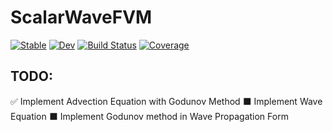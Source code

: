 # ScalarWaveFVM

[![Stable](https://img.shields.io/badge/docs-stable-blue.svg)](https://svretina.github.io/ScalarWaveFVM.jl/stable/)
[![Dev](https://img.shields.io/badge/docs-dev-blue.svg)](https://svretina.github.io/ScalarWaveFVM.jl/dev/)
[![Build Status](https://github.com/svretina/ScalarWaveFVM.jl/actions/workflows/CI.yml/badge.svg?branch=master)](https://github.com/svretina/ScalarWaveFVM.jl/actions/workflows/CI.yml?query=branch%3Amaster)
[![Coverage](https://codecov.io/gh/svretina/ScalarWaveFVM.jl/branch/master/graph/badge.svg)](https://codecov.io/gh/svretina/ScalarWaveFVM.jl)


TODO:
--------
 ✅ Implement Advection Equation with Godunov Method
 ⬛ Implement Wave Equation
 ⬛ Implement Godunov method in Wave Propagation Form
 
